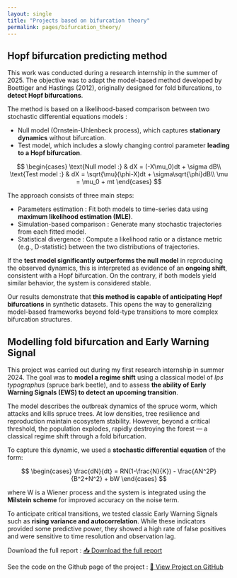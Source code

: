 ```yaml
---
layout: single
title: "Projects based on bifurcation theory"
permalink: pages/bifurcation_theory/
---
```


<!-- Load MathJax -->
<script src="https://polyfill.io/v3/polyfill.min.js?features=es6"></script>
<script id="MathJax-script" async
  src="https://cdn.jsdelivr.net/npm/mathjax@3/es5/tex-mml-chtml.js">
</script>

## Hopf bifurcation predicting method

This work was conducted during a research internship in the summer of 2025. The objective was to adapt the model-based method developed by Boettiger and Hastings (2012), originally designed for fold bifurcations, to **detect Hopf bifurcations**.

The method is based on a likelihood-based comparison between two stochastic differential equations models :
  - Null model (Ornstein-Uhlenbeck process), which captures **stationary dynamics** without bifurcation.
  - Test model, which includes a slowly changing control parameter **leading to a Hopf bifurcation**.

$$
\begin{cases}
\text{Null model :} & dX = (-X\mu_0)dt + \sigma dB\\
\text{Test model :} & dX = \sqrt{\mu}(\phi-X)dt + \sigma\sqrt{\phi}dB\\
\mu = \mu_0 + mt
\end{cases}
$$

The approach consists of three main steps:
  - Parameters estimation : Fit both models to time-series data using **maximum likelihood estimation (MLE)**.
  - Simulation-based comparison : Generate many stochastic trajectories from each fitted model.
  - Statistical divergence : Compute a likelihood ratio or a distance metric (e.g., D-statistic) between the two distributions of trajectories.

If the **test model significantly outperforms the null model** in reproducing the observed dynamics, this is interpreted as evidence of an **ongoing shift**, consistent with a Hopf bifurcation. On the contrary, if both models yield similar behavior, the system is considered stable.

Our results demonstrate that **this method is capable of anticipating Hopf bifurcations** in synthetic datasets. This opens the way to generalizing model-based frameworks beyond fold-type transitions to more complex bifurcation structures.

## Modelling fold bifurcation and Early Warning Signal

This project was carried out during my first research internship in summer 2024. The goal was to **model a regime shift** using a classical model of *Ips typographus* (spruce bark beetle), and to assess **the ability of Early Warning Signals (EWS) to detect an upcoming transition**.

The model describes the outbreak dynamics of the spruce worm, which attacks and kills spruce trees. At low densities, tree resilience and reproduction maintain ecosystem stability. However, beyond a critical threshold, the population explodes, rapidly destroying the forest — a classical regime shift through a fold bifurcation.

To capture this dynamic, we used a **stochastic differential equation** of the form:

$$
\begin{cases}
\frac{dN}{dt} = RN(1-\frac{N}{K}) - \frac{AN^2P}{B^2+N^2} + bW
\end{cases}
$$

where W​ is a Wiener process and the system is integrated using the **Milstein scheme** for improved accuracy on the noise term.

To anticipate critical transitions, we tested classic Early Warning Signals such as **rising variance and autocorrelation**. While these indicators provided some predictive power, they showed a high rate of false positives and were sensitive to time resolution and observation lag.

Download the full report : <a href="/assets/fold_bifurcation.pdf" class="btn btn--primary" target="_blank">📥 Download the full report</a>

See the code on the Github page of the project : <a href="https://github.com/JulesMalavieille/fold_bifurcation_EWS" class="btn btn--primary" target="_blank">🔗 View Project on GitHub</a> 

